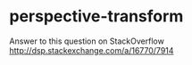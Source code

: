 perspective-transform
=====================

Answer to this question on StackOverflow
http://dsp.stackexchange.com/a/16770/7914
